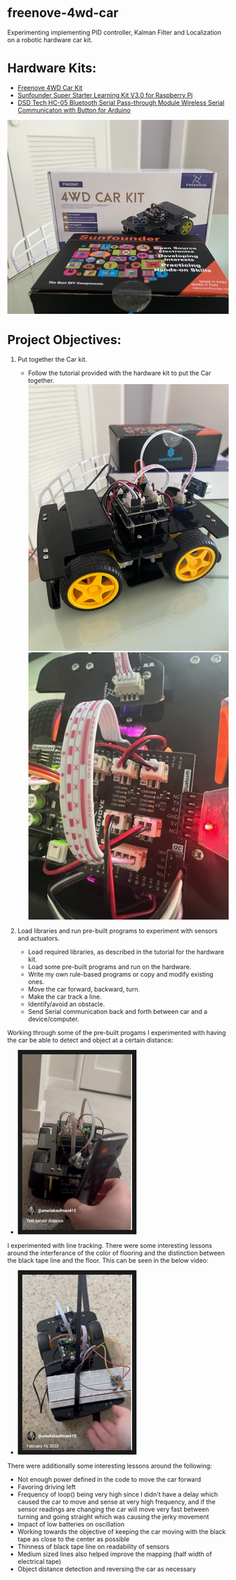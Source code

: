 # freenove-4wd-car
Experimenting implementing PID controller, Kalman Filter and Localization on a robotic hardware car kit.

# Hardware Kits:
  - [Freenove 4WD Car Kit](https://www.amazon.com/dp/B07YBQ73CH?ref=ppx_pop_mob_ap_share)
  - [Sunfounder Super Starter Learning Kit V3.0 for Raspberry Pi](https://www.amazon.com/dp/B06XZ833QW?ref=ppx_pop_mob_ap_share)
  - [DSD Tech HC-05 Bluetooth Serial Pass-through Module Wireless Serial Communicaton with Button for Arduino](https://www.amazon.com/dp/B01G9KSAF6?ref=ppx_pop_mob_ap_share)

![alt text](https://github.com/akaufman3/freenove-4wd-car/blob/main/IMG_4136.jpg?raw=true)

# Project Objectives:

1. Put together the Car kit.
    - Follow the tutorial provided with the hardware kit to put the Car together.
![alt text](https://github.com/akaufman3/freenove-4wd-car/blob/main/IMG_4137.jpg?raw=true)
![alt text](https://github.com/akaufman3/freenove-4wd-car/blob/main/IMG_4143.jpg?raw=true)

2. Load libraries and run pre-built programs to experiment with sensors and actuators.
     - Load required libraries, as described in the tutorial for the hardware kit.
     - Load some pre-built programs and run on the hardware.
     - Write my own rule-based programs or copy and modify existing ones.
     - Move the car forward, backward, turn.
     - Make the car track a line.
     - Identify/avoid an obstacle.
     - Send Serial communication back and forth between car and a device/computer.

Working through some of the pre-built progams I experimented with having the car be able to detect and object at a certain distance:
  - <a href="https://youtube.com/shorts/2b_CvHQLJTQ?si=Czg7olRUOdeLG7KM" target="_blank"><img src="https://github.com/akaufman3/freenove-4wd-car/blob/main/Screenshot%202024-11-18%20at%201.45.33%20PM.png?raw=true" 
alt="IMAGE ALT TEXT HERE" width="250" height="400" border="10" /></a>

I experimented with line tracking. There were some interesting lessons around the interferance of the color of flooring and the distinction between the black tape line and the floor. This can be seen in the below video:
  - <a href="https://youtube.com/shorts/kJCh03ERKyo?si=2h8C8oGevs1FqMWV" target="_blank"><img src="https://github.com/akaufman3/freenove-4wd-car/blob/main/Screenshot%202024-11-18%20at%202.00.07%20PM.png?raw=true" 
alt="IMAGE ALT TEXT HERE" width="250" height="400" border="10" /></a>

There were additionally some interesting lessons around the following:
  - Not enough power defined in the code to move the car forward
  - Favoring driving left
  - Frequency of loop() being very high since I didn't have a delay which caused the car to move and sense at very high frequency, and if the sensor readings are changing the car will move very fast between turning and going straight which was causing the jerky movement
  - Impact of low batteries on oscillation
  - Working towards the objective of keeping the car moving with the black tape as close to the center as possible
  - Thinness of black tape line on readability of sensors
  - Medium sized lines also helped improve the mapping (half width of electrical tape)
  - Object distance detection and reversing the car as necessary



